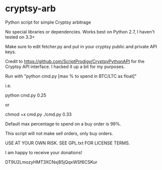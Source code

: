 cryptsy-arb
===========

Python script for simple Cryptsy arbitrage

No special libraries or dependencies. Works best on Python 2.7, I haven't tested on 3.3+

Make sure to edit fetcher.py and put in your cryptsy public and private API keys.

Credit to https://github.com/ScriptProdigy/CryptsyPythonAPI for the Cryptsy API interface. I hacked it up a bit for my purposes.

Run with "python cmd.py [max % to spend in BTC/LTC as float]"

i.e.

python cmd.py 0.25

or

chmod +x cmd.py
./cmd.py 0.33

Default max percentage to spend on a buy order is 99%.

This script will not make sell orders, only buy orders.

USE AT YOUR OWN RISK. SEE GPL.txt FOR LICENSE TERMS.

I am happy to receive your donations! 

DT9U2LmozyHMT3XCNxj85jQqxWSf6CSKur
